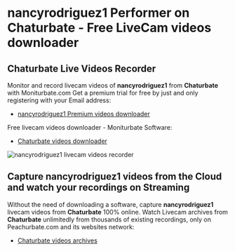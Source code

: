 # nancyrodriguez1 Performer on Chaturbate - Free LiveCam videos downloader

## Chaturbate Live Videos Recorder

Monitor and record livecam videos of **nancyrodriguez1** from **Chaturbate** with Moniturbate.com
Get a premium trial for free by just and only registering with your Email address:
* [nancyrodriguez1 Premium videos downloader](https://moniturbate.com/request-demo-licence-key.html)

Free livecam videos downloader - Moniturbate Software:
* [Chaturbate videos downloader](https://moniturbate.com/moniturbate-download-software.html)

![nancyrodriguez1 livecam videos recorder](https://peachurnet.com/templates/moniturbate-software.png)


## Capture nancyrodriguez1 videos from the Cloud and watch your recordings on Streaming

Without the need of downloading a software, capture **nancyrodriguez1** livecam videos from **Chaturbate** 100% online.
Watch Livecam archives from **Chaturbate** unlimitedly from thousands of existing recordings, only on Peachurbate.com and its websites network:
* [Chaturbate videos archives](https://peachurnet.com/)